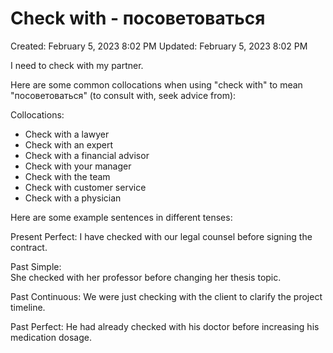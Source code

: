 # Check with - посоветоваться

Created: February 5, 2023 8:02 PM
Updated: February 5, 2023 8:02 PM

I need to check with my partner.

Here are some common collocations when using "check with" to mean "посоветоваться" (to consult with, seek advice from):

Collocations:

- Check with a lawyer 
- Check with an expert
- Check with a financial advisor
- Check with your manager
- Check with the team
- Check with customer service
- Check with a physician 

Here are some example sentences in different tenses:

Present Perfect:
I have checked with our legal counsel before signing the contract.

Past Simple:  
She checked with her professor before changing her thesis topic.

Past Continuous:
We were just checking with the client to clarify the project timeline.

Past Perfect: 
He had already checked with his doctor before increasing his medication dosage.